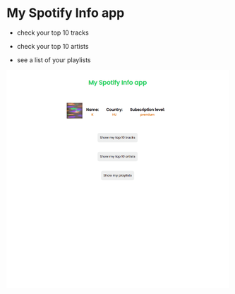 # My Spotify Info app
* check your top 10 tracks
* check your top 10 artists

* see a list of your playlists

![](spotifyy2.gif)